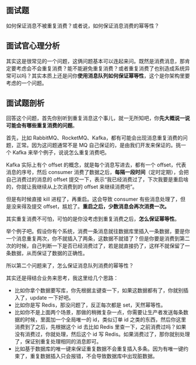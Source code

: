 ## 面试题
如何保证消息不被重复消费？或者说，如何保证消息消费的幂等性？

## 面试官心理分析
其实这是很常见的一个问题，这俩问题基本可以连起来问。既然是消费消息，那肯定要考虑会不会重复消费？能不能避免重复消费？或者重复消费了也别造成系统异常可以吗？其实本质上还是问你**使用消息队列如何保证幂等性**，这个是你架构里要考虑的一个问题。

## 面试题剖析
回答这个问题，首先你别听到重复消息这个事儿，就一无所知吧，你**先大概说一说可能会有哪些重复消费的问题**。

首先，比如 RabbitMQ、RocketMQ、Kafka，都有可能会出现消息重复消费的问题，正常。因为这问题通常不是 MQ 自己保证的，是由我们开发来保证的。挑一个 Kafka 来举个例子，说说怎么重复消费吧。

Kafka 实际上有个 offset 的概念，就是每个消息写进去，都有一个 offset，代表消息的序号，然后 consumer 消费了数据之后，**每隔一段时间**（定时定期），会把自己消费过的消息的 offset 提交一下，表示“我已经消费过了，下次我要是重启啥的，你就让我继续从上次消费到的 offset 来继续消费吧”。

但是有时候直接 kill 进程了，再重启。这会导致 consumer 有些消息处理了，但是没来得及提交 offset，尴尬了。**重启之后，少数消息会再次消费一次。**

其实重复消费不可怕，可怕的是你没考虑到重复消费之后，**怎么保证幂等性**。

举个例子吧。假设你有个系统，消费一条消息就往数据库里插入一条数据，要是你一个消息重复两次，你不就插入了两条，这数据不就错了？但是你要是消费到第二次的时候，自己判断一下是否已经消费过了，若是就直接扔了，这样不就保留了一条数据，从而保证了数据的正确性。

所以第二个问题来了，怎么保证消息队列消费的幂等性？

其实还是得结合业务来思考，我这里给几个思路：

- 比如你拿个数据要写库，你先根据主键查一下，如果这数据都有了，你就别插入了，update 一下好吧。
- 比如你是写 Redis，那没问题了，反正每次都是 set，天然幂等性。
- 比如你不是上面两个场景，那做的稍微复杂一点，你需要让生产者发送每条数据的时候，里面加一个全局唯一的 id，类似订单 id 之类的东西，然后你这里消费到了之后，先根据这个 id 去比如 Redis 里查一下，之前消费过吗？如果没有消费过，你就处理，然后这个 id 写 Redis。如果消费过了，那你就别处理了，保证别重复处理相同的消息即可。
- 比如基于数据库的唯一键来保证重复数据不会重复插入多条。因为有唯一键约束了，重复数据插入只会报错，不会导致数据库中出现脏数据。
